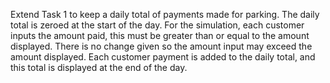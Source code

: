 Extend Task 1 to keep a daily total of payments made for parking. The daily total is zeroed at the start of the day. For the simulation, each customer inputs the amount paid, this must be greater than or equal to the amount displayed. There is no change given so the amount input may exceed the amount displayed.
Each customer payment is added to the daily total, and this total is displayed at the end of the day.
